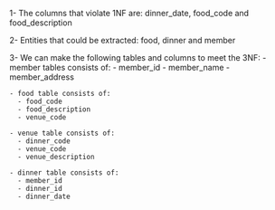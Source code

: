 1- The columns that violate 1NF are:
dinner_date, food_code and food_description

2- Entities that could be extracted:
food, dinner and member

3- We can make the following tables and columns to meet the 3NF: - member tables consists of: - member_id - member_name - member_address

    - food table consists of:
      - food_code
      - food_description
      - venue_code

    - venue table consists of:
      - dinner_code
      - venue_code
      - venue_description

    - dinner table consists of:
      - member_id
      - dinner_id
      - dinner_date
